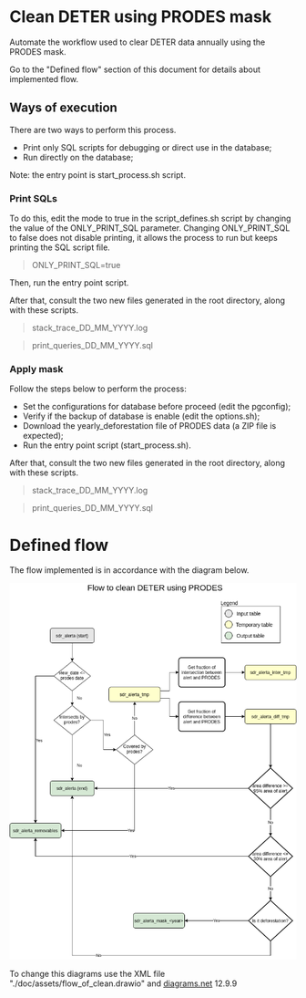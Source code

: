 # Clean DETER using PRODES mask

Automate the workflow used to clear DETER data annually using the PRODES mask.

Go to the "Defined flow" section of this document for details about implemented flow.

## Ways of execution

There are two ways to perform this process.
 - Print only SQL scripts for debugging or direct use in the database;
 - Run directly on the database;

Note: the entry point is start_process.sh script.

### Print SQLs

To do this, edit the mode to true in the script_defines.sh script by changing the value of the ONLY_PRINT_SQL parameter. Changing ONLY_PRINT_SQL to false does not disable printing, it allows the process to run but keeps printing the SQL script file.

 > ONLY_PRINT_SQL=true

Then, run the entry point script.

After that, consult the two new files generated in the root directory, along with these scripts.

 > stack_trace_DD_MM_YYYY.log

 > print_queries_DD_MM_YYYY.sql

### Apply mask

Follow the steps below to perform the process:

 - Set the configurations for database before proceed (edit the pgconfig);
 - Verify if the backup of database is enable (edit the options.sh);
 - Download the yearly_deforestation file of PRODES data (a ZIP file is expected);
 - Run the entry point script (start_process.sh).

After that, consult the two new files generated in the root directory, along with these scripts.

 > stack_trace_DD_MM_YYYY.log
 
 > print_queries_DD_MM_YYYY.sql

# Defined flow

The flow implemented is in accordance with the diagram below.

![flow to production database](./doc/assets/flow_of_clean.png)


To change this diagrams use the XML file "./doc/assets/flow_of_clean.drawio" and [diagrams.net](https://www.diagrams.net/) 12.9.9